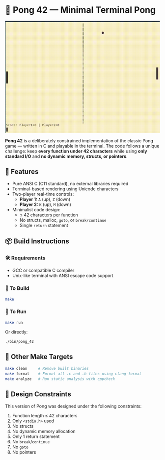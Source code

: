 # 🏓 Pong 42 — Minimal Terminal Pong

![Pong 42 Gameplay](assets/pong_42.gif)

**Pong 42** is a deliberately constrained implementation of the classic Pong game — written in C and playable in the terminal. The code follows a unique challenge: keep **every function under 42 characters** while using **only standard I/O** and **no dynamic memory, structs, or pointers**.

## 🎯 Features

- Pure ANSI C (C11 standard), no external libraries required  
- Terminal-based rendering using Unicode characters  
- Two-player real-time controls:
  - **Player 1:** `A` (up), `Z` (down)
  - **Player 2:** `K` (up), `M` (down)
- Minimalist code design:
  - ≤ 42 characters per function
  - No structs, malloc, `goto`, or `break/continue`
  - Single `return` statement

## 📦 Build Instructions

### 🛠 Requirements

- GCC or compatible C compiler
- Unix-like terminal with ANSI escape code support

### 🔧 To Build

```bash
make
```

### 🚀 To Run

```bash
make run
```

Or directly:

```bash
./bin/pong_42
```

## 🧹 Other Make Targets

```bash
make clean     # Remove built binaries
make format    # Format all .c and .h files using clang-format
make analyze   # Run static analysis with cppcheck
```

## 🧠 Design Constraints

This version of Pong was designed under the following constraints:

1. Function length ≤ 42 characters  
2. Only `<stdio.h>` used  
3. No structs  
4. No dynamic memory allocation  
5. Only 1 return statement  
6. No `break`/`continue`  
7. No `goto`  
8. No pointers  

